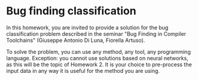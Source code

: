 # Bug finding classification
In this homework, you are invited to provide a solution for the bug classification problem described in the seminar "Bug Finding in Compiler Toolchains" (Giuseppe Antonio Di Luna, Fiorella Artuso).

To solve the problem, you can use any method, any tool, any programming language. Exception: you cannot use solutions based on neural networks, as this will be the topic of Homework 2. It is your choice to pre-process the input data in any way it is useful for the method you are using.
